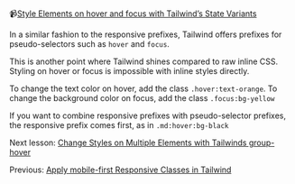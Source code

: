 📹[Style Elements on hover and focus with Tailwind’s State Variants](https://egghead.io/lessons/tailwind-style-elements-on-hover-and-focus-with-tailwind-s-state-variants)

In a similar fashion to the responsive prefixes, Tailwind offers prefixes for pseudo-selectors such as `hover` and `focus`.

This is another point where Tailwind shines compared to raw inline CSS. Styling on hover or focus is impossible with inline styles directly.

To change the text color on hover, add the class `.hover:text-orange`. To change the background color on focus, add the class `.focus:bg-yellow`

If you want to combine responsive prefixes with pseudo-selector prefixes, the responsive prefix comes first, as in `.md:hover:bg-black`

Next lesson: [Change Styles on Multiple Elements with Tailwinds group-hover](https://egghead.io/lessons/tailwind-change-styles-on-multiple-elements-with-tailwinds-group-hover)

Previous: [Apply mobile-first Responsive Classes in Tailwind](https://egghead.io/lessons/tailwind-apply-mobile-first-responsive-classes-in-tailwind)